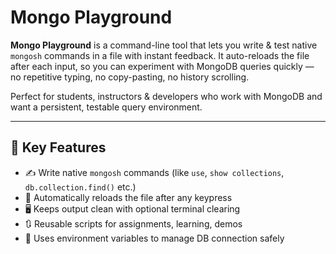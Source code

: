 # Mongo Playground

**Mongo Playground** is a command-line tool that lets you write & test native `mongosh` commands in a file with instant feedback. It auto-reloads the file after each input, so you can experiment with MongoDB queries quickly — no repetitive typing, no copy-pasting, no history scrolling.

Perfect for students, instructors & developers who work with MongoDB and want a persistent, testable query environment.

---

## 🎯 Key Features

- ✍️ Write native `mongosh` commands (like `use`, `show collections`, `db.collection.find()` etc.)
- 🔄 Automatically reloads the file after any keypress
- 🖥️ Keeps output clean with optional terminal clearing
- 🔃 Reusable scripts for assignments, learning, demos
- 🔐 Uses environment variables to manage DB connection safely
